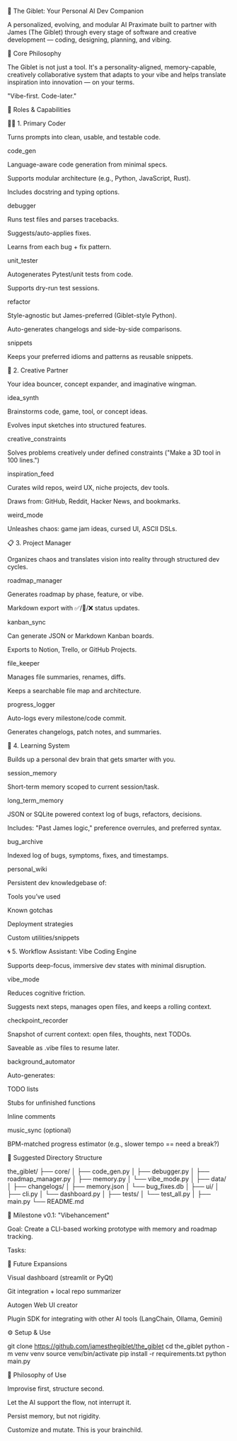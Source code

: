 🧠 The Giblet: Your Personal AI Dev Companion

A personalized, evolving, and modular AI Praximate built to partner with James (The Giblet) through every stage of software and creative development — coding, designing, planning, and vibing.

📌 Core Philosophy

The Giblet is not just a tool. It's a personality-aligned, memory-capable, creatively collaborative system that adapts to your vibe and helps translate inspiration into innovation — on your terms.

"Vibe-first. Code-later."

🎯 Roles & Capabilities

🧑‍💻 1. Primary Coder

Turns prompts into clean, usable, and testable code.

code_gen

Language-aware code generation from minimal specs.

Supports modular architecture (e.g., Python, JavaScript, Rust).

Includes docstring and typing options.

debugger

Runs test files and parses tracebacks.

Suggests/auto-applies fixes.

Learns from each bug + fix pattern.

unit_tester

Autogenerates Pytest/unit tests from code.

Supports dry-run test sessions.

refactor

Style-agnostic but James-preferred (Giblet-style Python).

Auto-generates changelogs and side-by-side comparisons.

snippets

Keeps your preferred idioms and patterns as reusable snippets.

🎨 2. Creative Partner

Your idea bouncer, concept expander, and imaginative wingman.

idea_synth

Brainstorms code, game, tool, or concept ideas.

Evolves input sketches into structured features.

creative_constraints

Solves problems creatively under defined constraints ("Make a 3D tool in 100 lines.")

inspiration_feed

Curates wild repos, weird UX, niche projects, dev tools.

Draws from: GitHub, Reddit, Hacker News, and bookmarks.

weird_mode

Unleashes chaos: game jam ideas, cursed UI, ASCII DSLs.

📋 3. Project Manager

Organizes chaos and translates vision into reality through structured dev cycles.

roadmap_manager

Generates roadmap by phase, feature, or vibe.

Markdown export with ✅/🚧/❌ status updates.

kanban_sync

Can generate JSON or Markdown Kanban boards.

Exports to Notion, Trello, or GitHub Projects.

file_keeper

Manages file summaries, renames, diffs.

Keeps a searchable file map and architecture.

progress_logger

Auto-logs every milestone/code commit.

Generates changelogs, patch notes, and summaries.

🧠 4. Learning System

Builds up a personal dev brain that gets smarter with you.

session_memory

Short-term memory scoped to current session/task.

long_term_memory

JSON or SQLite powered context log of bugs, refactors, decisions.

Includes: "Past James logic," preference overrules, and preferred syntax.

bug_archive

Indexed log of bugs, symptoms, fixes, and timestamps.

personal_wiki

Persistent dev knowledgebase of:

Tools you’ve used

Known gotchas

Deployment strategies

Custom utilities/snippets

🌀 5. Workflow Assistant: Vibe Coding Engine

Supports deep-focus, immersive dev states with minimal disruption.

vibe_mode

Reduces cognitive friction.

Suggests next steps, manages open files, and keeps a rolling context.

checkpoint_recorder

Snapshot of current context: open files, thoughts, next TODOs.

Saveable as .vibe files to resume later.

background_automator

Auto-generates:

TODO lists

Stubs for unfinished functions

Inline comments

music_sync (optional)

BPM-matched progress estimator (e.g., slower tempo == need a break?)

🧱 Suggested Directory Structure

the_giblet/
├── core/
│   ├── code_gen.py
│   ├── debugger.py
│   ├── roadmap_manager.py
│   ├── memory.py
│   └── vibe_mode.py
│
├── data/
│   ├── changelogs/
│   ├── memory.json
│   └── bug_fixes.db
│
├── ui/
│   ├── cli.py
│   └── dashboard.py
│
├── tests/
│   └── test_all.py
│
├── main.py
└── README.md

🚀 Milestone v0.1: "Vibehancement"

Goal: Create a CLI-based working prototype with memory and roadmap tracking.

Tasks:



🧠 Future Expansions

Visual dashboard (streamlit or PyQt)

Git integration + local repo summarizer

Autogen Web UI creator

Plugin SDK for integrating with other AI tools (LangChain, Ollama, Gemini)

⚙️ Setup & Use

git clone https://github.com/jamesthegiblet/the_giblet
cd the_giblet
python -m venv venv
source venv/bin/activate
pip install -r requirements.txt
python main.py

🧠 Philosophy of Use

Improvise first, structure second.

Let the AI support the flow, not interrupt it.

Persist memory, but not rigidity.

Customize and mutate. This is your brainchild.